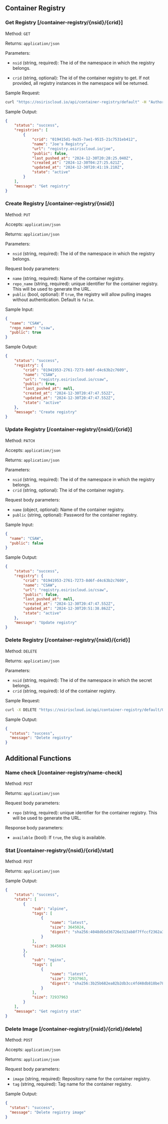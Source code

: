 ## Container Registry

### Get Registry [/container-registry/{nsid}/{crid}]

Method: `GET`

Returns: `application/json`

Parameters:

- `nsid` (string, required): The id of the namespace in which the registry belongs.

- `crid` (string, optional): The id of the container registry to get. If not provided, all registry instances in the
  namespace will be returned.

Sample Request:

```bash
curl "https://osiriscloud.io/api/container-registry/default" -H "Authorization : Token <token>"
```

Sample Output:

```json
{
    "status": "success",
    "registries": [
        {
            "crid": "019415d1-9a35-7ae1-9515-21c7531eb412",
            "name": "Joe's Registry",
            "url": "registry.osiriscloud.io/joe",
            "public": false,
            "last_pushed_at": "2024-12-30T20:28:25.040Z",
            "created_at": "2024-12-30T04:27:25.621Z",
            "updated_at": "2024-12-30T20:41:19.210Z",
            "state": "active"
        }
    ],
    "message": "Get registry"
}
```

### Create Registry [/container-registry/{nsid}]

Method: `PUT`

Accepts: `application/json`

Returns: `application/json`

Parameters:

- `nsid` (string, required): The id of the namespace in which the registry belongs.

Request body parameters:

- `name` (string, required): Name of the container registry.
- `repo_name` (string, required): unique identifier for the container registry. This will be used to generate the URL.
- `public` (bool, optional): If `true`, the registry will allow pulling images without authentication. Default is `false`.

Sample Input:

```json
{
  "name": "CSAW",
  "repo_name": "csaw",
  "public": true
}
```

Sample Output:

```json
{
    "status": "success",
    "registry": {
        "crid": "01941953-2761-7273-8d6f-d4c63b2c7609",
        "name": "CSAW",
        "url": "registry.osiriscloud.io/csaw",
        "public": true,
        "last_pushed_at": null,
        "created_at": "2024-12-30T20:47:47.552Z",
        "updated_at": "2024-12-30T20:47:47.552Z",
        "state": "active"
    },
    "message": "Create registry"
}
```

### Update Registry [/container-registry/{nsid}/{crid}]

Method: `PATCH`

Accepts: `application/json`

Returns: `application/json`

Parameters:

- `nsid` (string, required): The id of the namespace in which the registry belongs.
- `crid` (string, optional): The id of the container registry.

Request body parameters:

- `name` (object, optional): Name of the container registry.
- `public` (string, optional): Password for the container registry.

Sample Input:

```json
{
  "name": "CSAW",
  "public": false
}
```

Sample Output:

```json
{
    "status": "success",
    "registry": {
        "crid": "01941953-2761-7273-8d6f-d4c63b2c7609",
        "name": "CSAW",
        "url": "registry.osiriscloud.io/csaw",
        "public": false,
        "last_pushed_at": null,
        "created_at": "2024-12-30T20:47:47.552Z",
        "updated_at": "2024-12-30T20:51:38.862Z",
        "state": "active"
    },
    "message": "Update registry"
}
```

### Delete Registry [/container-registry/{nsid}/{crid}]

Method: `DELETE`

Returns: `application/json`

Parameters:

- `nsid` (string, required): The id of the namespace in which the secret belongs.
- `crid` (string, required): Id of the container registry.

Sample Request:

```bash
curl -X DELETE "https://osiriscloud.io/api/container-registry/default/01941953-2761-7273-8d6f-d4c63b2c7609" -H "Authorization: Token <token>"
```

Sample Output:

```json
{
  "status": "success",
  "message": "Delete registry"
}
```

## Additional Functions

### Name check [/container-registry/name-check]

Method: `POST`

Returns: `application/json`

Request body parameters:

- `repo` (string, required): unique identifier for the container registry. This will be used to generate the URL.

Response body parameters:

- `available` (bool): If `true`, the slug is available.

### Stat [/container-registry/{nsid}/{crid}/stat]

Method: `POST`

Returns: `application/json`

Sample Output:

```json
{
    "status": "success",
    "stats": [
        {
            "sub": "alpine",
            "tags": [
                {
                    "name": "latest",
                    "size": 3645024,
                    "digest": "sha256:4048db5d36726e313ab8f7ffccf2362a34cba69e4cdd49119713483a68641fce"
                }
            ],
            "size": 3645024
        },
        {
            "sub": "nginx",
            "tags": [
                {
                    "name": "latest",
                    "size": 72937963,
                    "digest": "sha256:3b25b682ea82b2db3cc4fd48db818be788ee3f902ac7378090cf2624ec2442df"
                }
            ],
            "size": 72937963
        }
    ],
    "message": "Get registry stat"
}
```

### Delete Image [/container-registry/{nsid}/{crid}/delete]

Method: `POST`

Accepts: `application/json`

Returns: `application/json`

Request body parameters:

- `image` (string, required): Repository name for the container registry.
- `tag` (string, required): Tag name for the container registry.

Sample Output:

```json
{
  "status": "success",
  "message": "Delete registry image"
}
```
